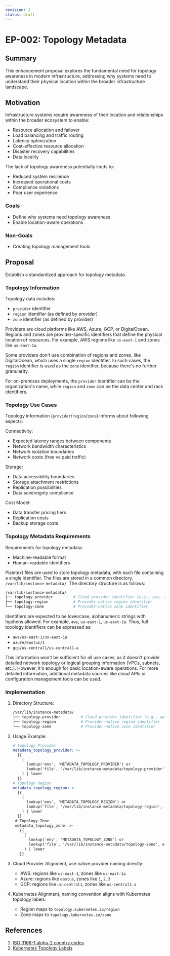 ```yaml
---
revision: 2
status: draft
---
```


# EP-002: Topology Metadata

## Summary
This enhancement proposal explores the fundamental need for topology awareness in modern infrastructure, addressing why systems need to understand their physical location within the broader infrastructure landscape.

## Motivation
Infrastructure systems require awareness of their location and relationships within the broader ecosystem to enable:
- Resource allocation and failover
- Load balancing and traffic routing
- Latency optimization
- Cost-effective resource allocation
- Disaster recovery capabilities
- Data locality

The lack of topology awareness potentially leads to:
- Reduced system resilience
- Increased operational costs
- Compliance violations
- Poor user experience

### Goals
- Define why systems need topology awareness
- Enable location-aware operations

### Non-Goals
- Creating topology management tools

## Proposal
Establish a standardized approach for topology metadata.

### Topology Information

Topology data includes:
- `provider` identifier
- `region` identifier (as defined by provider)
- `zone` identifier (as defined by provider)

Providers are cloud platforms like AWS, Azure, GCP, or DigitalOcean. Regions and zones are provider-specific identifiers that define the physical location of resources. For example, AWS regions like `us-east-1` and zones like `us-east-1a`.

Some providers don't use combination of regions and zones, like DigitalOcean, which uses a single `region` identifier. In such cases, the `region` identifier is used as the `zone` identifier, because there's no further granularity.

For on-premises deployments, the `provider` identifier can be the organization's name, while `region` and `zone` can be the data center and rack identifiers.

### Topology Use Cases

Topology information (`provider`/`region`/`zone`) informs about following aspects:

Connectivity:
- Expected latency ranges between components
- Network bandwidth characteristics
- Network isolation boundaries
- Network costs (free vs paid traffic)

Storage:
- Data accessibility boundaries
- Storage attachment restrictions
- Replication possibilities
- Data sovereignty compliance

Cost Model:
- Data transfer pricing tiers
- Replication costs
- Backup storage costs

### Topology Metadata Requirements

Requirements for topology metadata:
- Machine-readable format
- Human-readable identifiers

Plaintext files are used to store topology metadata, with each file containing a single identifier. The files are stored in a common directory, `/var/lib/instance-metadata/`. The directory structure is as follows:
```sh
/var/lib/instance-metadata/
├── topology-provider         # Cloud provider identifier (e.g., aws, azure, gcp)
├── topology-region           # Provider-native region identifier
└── topology-zone             # Provider-native zone identifier
```

Identifiers are expected to be lowercase, alphanumeric strings with hyphens allowed. For example, `aws`, `us-east-1`, `us-east-1a`. Thus, full topology identifiers can be expressed as:
- `aws/us-east-1/us-east-1a`
- `azure/eastus/1`
- `gcp/us-central1/us-central1-a`

This information won't be sufficient for all use cases, as it doesn't provide detailed network topology or logical grouping information (VPCs, subnets, etc.). However, it's enough for basic location-aware operations. For more detailed information, additional metadata sources like cloud APIs or configuration management tools can be used.

### Implementation

1. Directory Structure:
   ```sh
   /var/lib/instance-metadata/
   ├── topology-provider         # Cloud provider identifier (e.g., aws, azure, gcp)
   ├── topology-region           # Provider-native region identifier
   └── topology-zone             # Provider-native zone identifier
   ```

2. Usage Example:
   ```yaml
   # Topology Provider
   metadata_topology_provider: >-
     {{
       (
         lookup('env', 'METADATA_TOPOLOGY_PROVIDER') or
         lookup('file', '/var/lib/instance-metadata/topology-provider', errors='ignore')
       ) | lower
     }}
   # Topology Region
   metadata_topology_region: >-
     {{
       (
         lookup('env', 'METADATA_TOPOLOGY_REGION') or
         lookup('file', '/var/lib/instance-metadata/topology-region', errors='ignore')
       ) | lower
     }}
    # Topology Zone
    metadata_topology_zone: >-
      {{
        (
          lookup('env', 'METADATA_TOPOLOGY_ZONE') or
          lookup('file', '/var/lib/instance-metadata/topology-zone', errors='ignore')
        ) | lower
      }}
    ```

3. Cloud Provider Alignment, use native provider naming directly:
   - AWS: regions like `us-east-1`, zones like `us-east-1a`
   - Azure: regions like `eastus`, zones like `1`, `2`, `3`
   - GCP: regions like `us-central1`, zones like `us-central1-a`

4. Kubernetes Alignment, naming convention aligns with Kubernetes topology labels:
   - Region maps to `topology.kubernetes.io/region`
   - Zone maps to `topology.kubernetes.io/zone`

## References
1. [ISO 3166-1 alpha-2 country codes](https://en.wikipedia.org/wiki/ISO_3166-1_alpha-2)
2. [Kubernetes Topology Labels](https://kubernetes.io/docs/reference/labels-annotations-taints/#topologykubernetesioregion)
